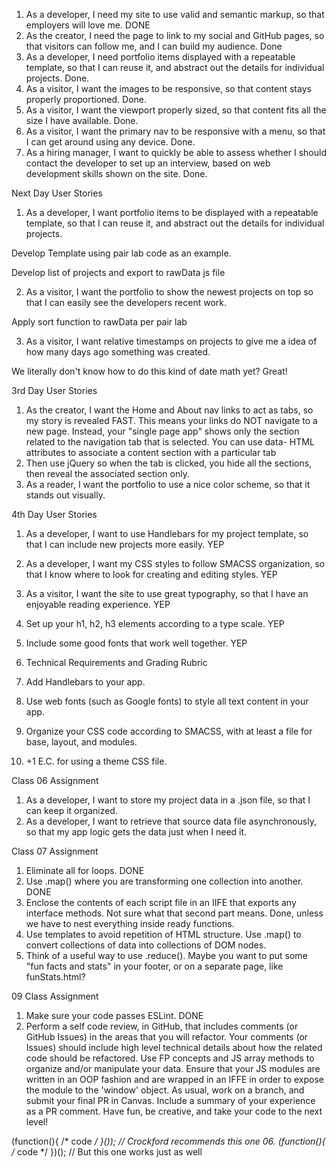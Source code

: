 1. As a developer, I need my site to use valid and semantic markup, so that employers will love me. DONE
2. As the creator, I need the page to link to my social and GitHub pages, so that visitors can follow me, and I can build my audience. Done
3. As a developer, I need portfolio items displayed with a repeatable template, so that I can reuse it, and abstract out the details for individual projects. Done.
4. As a visitor, I want the images to be responsive, so that content stays properly proportioned. Done.
5. As a visitor, I want the viewport properly sized, so that content fits all the size I have available. Done.
6. As a visitor, I want the primary nav to be responsive with a menu, so that I can get around using any device. Done.
7. As a hiring manager, I want to quickly be able to assess whether I should contact the developer to set up an interview, based on web development skills shown on the site. Done.

Next Day User Stories
1. As a developer, I want portfolio items to be displayed with a repeatable template, so that I can reuse it, and abstract out the details for individual projects.

Develop Template using pair lab code as an example.

Develop list of projects and export to rawData js file


2. As a visitor, I want the portfolio to show the newest projects on top so that I can easily see the developers recent work.

Apply sort function to rawData per pair lab

3. As a visitor, I want relative timestamps on projects to give me a idea of how many days ago something was created.

We literally don't know how to do this kind of date math yet? Great!

3rd Day User Stories

1. As the creator, I want the Home and About nav links to act as tabs, so my story is revealed FAST.
This means your links do NOT navigate to a new page.
Instead, your "single page app" shows only the section related to the navigation tab that is selected.
You can use data- HTML attributes to associate a content section with a particular tab
2. Then use jQuery so when the tab is clicked, you hide all the sections, then reveal the associated section only.
3. As a reader, I want the portfolio to use a nice color scheme, so that it stands out visually.

4th Day User Stories

1. As a developer, I want to use Handlebars for my project template, so that I can include new projects more easily. YEP
2. As a developer, I want my CSS styles to follow SMACSS organization, so that I know where to look for creating and editing styles. YEP
3. As a visitor, I want the site to use great typography, so that I have an enjoyable reading experience. YEP
4. Set up your h1, h2, h3 elements according to a type scale. YEP
5. Include some good fonts that work well together. YEP
6. Technical Requirements and Grading Rubric

7. Add Handlebars to your app.
8. Use web fonts (such as Google fonts) to style all text content in your app.
9. Organize your CSS code according to SMACSS, with at least a file for base, layout, and modules.
10. +1 E.C. for using a theme CSS file.

Class 06 Assignment
1. As a developer, I want to store my project data in a .json file, so that I can keep it organized.
2. As a developer, I want to retrieve that source data file asynchronously, so that my app logic gets the data just when I need it.

Class 07 Assignment
1. Eliminate all for loops. DONE
2. Use .map() where you are transforming one collection into another. DONE
3. Enclose the contents of each script file in an IIFE that exports any interface methods. Not sure what that second part means. Done, unless we have to nest everything inside ready functions.
4. Use templates to avoid repetition of HTML structure. Use .map() to convert collections of data into collections of DOM nodes.
5. Think of a useful way to use .reduce(). Maybe you want to put some "fun facts and stats" in your footer, or on a separate page, like funStats.html?

09 Class Assignment
1. Make sure your code passes ESLint. DONE
2. Perform a self code review, in GitHub, that includes comments (or GitHub Issues) in the areas that you will refactor.
Your comments (or Issues) should include high level technical details about how the related code should be refactored.
Use FP concepts and JS array methods to organize and/or manipulate your data.
Ensure that your JS modules are written in an OOP fashion and are wrapped in an IFFE in order to expose the module to the 'window' object.
As usual, work on a branch, and submit your final PR in Canvas.
Include a summary of your experience as a PR comment.
Have fun, be creative, and take your code to the next level!

(function(){ /* code */ }()); // Crockford recommends this one
06.
(function(){ /* code */ })(); // But this one works just as well
